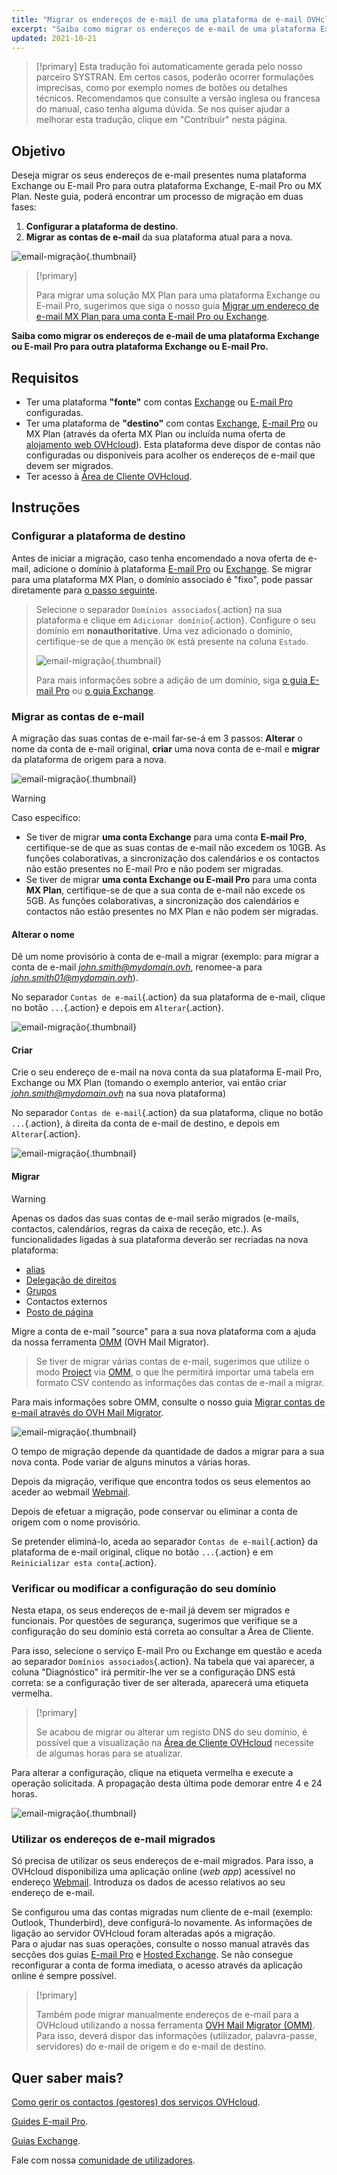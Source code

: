 ```yaml
---
title: "Migrar os endereços de e-mail de uma plataforma de e-mail OVHcloud para outra"
excerpt: "Saiba como migrar os endereços de e-mail de uma plataforma Exchange ou E-mail Pro para outra plataforma Exchange, E-mail Pro ou MX Plan"
updated: 2021-10-21
---
```


> [!primary]
> Esta tradução foi automaticamente gerada pelo nosso parceiro SYSTRAN. Em certos casos, poderão ocorrer formulações imprecisas, como por exemplo nomes de botões ou detalhes técnicos. Recomendamos que consulte a versão inglesa ou francesa do manual, caso tenha alguma dúvida. Se nos quiser ajudar a melhorar esta tradução, clique em "Contribuir" nesta página.
>

## Objetivo

Deseja migrar os seus endereços de e-mail presentes numa plataforma Exchange ou E-mail Pro para outra plataforma Exchange, E-mail Pro ou MX Plan. Neste guia, poderá encontrar um processo de migração em duas fases:

1. **Configurar a plataforma de destino**.
2. **Migrar as contas de e-mail** da sua plataforma atual para a nova.

![email-migração](images/migration_platform01.gif){.thumbnail}

> [!primary]
>
> Para migrar uma solução MX Plan para uma plataforma Exchange ou E-mail Pro, sugerimos que siga o nosso guia [Migrar um endereço de e-mail MX Plan para uma conta E-mail Pro ou Exchange](/pages/web_cloud/email_and_collaborative_solutions/migrating/migration_control_panel).
>

**Saiba como migrar os endereços de e-mail de uma plataforma Exchange ou E-mail Pro para outra plataforma Exchange ou E-mail Pro.**

## Requisitos

- Ter uma plataforma **"fonte"** com contas [Exchange](/links/web/emails-hosted-exchange) ou [E-mail Pro](/links/web/email-pro) configuradas.
- Ter uma plataforma de **"destino"** com contas [Exchange](/links/web/emails-hosted-exchange), [E-mail Pro](/links/web/email-pro) ou MX Plan (através da oferta MX Plan ou incluída numa oferta de [alojamento web OVHcloud](/links/web/hosting)). Esta plataforma deve dispor de contas não configuradas ou disponíveis para acolher os endereços de e-mail que devem ser migrados.
- Ter acesso à [Área de Cliente OVHcloud](/links/manager).

## Instruções

### Configurar a plataforma de destino

Antes de iniciar a migração, caso tenha encomendado a nova oferta de e-mail, adicione o domínio à plataforma [E-mail Pro](/pages/web_cloud/email_and_collaborative_solutions/email_pro/first_config#2-adicionar-o-dominio) ou [Exchange](/pages/web_cloud/email_and_collaborative_solutions/microsoft_exchange/exchange_adding_domain). Se migrar para uma plataforma MX Plan, o domínio associado é "fixo", pode passar diretamente para [o passo seguinte](#accountsmigration).

> Selecione o separador `Domínios associados`{.action} na sua plataforma e clique em `Adicionar domínio`{.action}. Configure o seu domínio em **nonauthoritative**. Uma vez adicionado o domínio, certifique-se de que a menção `OK` está presente na coluna `Estado`.
>
> ![email-migração](images/migration_platform02.png){.thumbnail}
>
> Para mais informações sobre a adição de um domínio, siga [o guia E-mail Pro](/pages/web_cloud/email_and_collaborative_solutions/email_pro/first_config#2-adicionar-o-dominio) ou [o guia Exchange](/pages/web_cloud/email_and_collaborative_solutions/microsoft_exchange/exchange_adding_domain).

### Migrar as contas de e-mail <a name="accountsmigration"></a>

A migração das suas contas de e-mail far-se-á em 3 passos: **Alterar** o nome da conta de e-mail original, **criar** uma nova conta de e-mail e **migrar** da plataforma de origem para a nova.

![email-migração](images/migration_platform03.gif){.thumbnail}

> [!warning]
>
> Caso específico:
>
> - Se tiver de migrar **uma conta Exchange** para uma conta **E-mail Pro**, certifique-se de que as suas contas de e-mail não excedem os 10GB. As funções colaborativas, a sincronização dos calendários e os contactos não estão presentes no E-mail Pro e não podem ser migradas.
> - Se tiver de migrar **uma conta Exchange ou E-mail Pro** para uma conta **MX Plan**, certifique-se de que a sua conta de e-mail não excede os 5GB. As funções colaborativas, a sincronização dos calendários e contactos não estão presentes no MX Plan e não podem ser migradas.

#### Alterar o nome

Dê um nome provisório à conta de e-mail a migrar (exemplo: para migrar a conta de e-mail *john.smith@mydomain.ovh*, renomee-a para *john.smith01@mydomain.ovh*).

No separador `Contas de e-mail`{.action} da sua plataforma de e-mail, clique no botão `...`{.action} e depois em `Alterar`{.action}.

![email-migração](images/migration_platform04.png){.thumbnail}

#### Criar

Crie o seu endereço de e-mail na nova conta da sua plataforma E-mail Pro, Exchange ou MX Plan (tomando o exemplo anterior, vai então criar *john.smith@mydomain.ovh* na sua nova plataforma)

No separador `Contas de e-mail`{.action} da sua plataforma, clique no botão `...`{.action}, à direita da conta de e-mail de destino, e depois em `Alterar`{.action}.

![email-migração](images/migration_platform05.png){.thumbnail}

#### Migrar

> [!warning]
> 
> Apenas os dados das suas contas de e-mail serão migrados (e-mails, contactos, calendários, regras da caixa de receção, etc.). As funcionalidades ligadas à sua plataforma deverão ser recriadas na nova plataforma:
>
> - [alias](/pages/web_cloud/email_and_collaborative_solutions/common_email_features/feature_redirections) 
> - [Delegação de direitos](/pages/web_cloud/email_and_collaborative_solutions/microsoft_exchange/feature_delegation) 
> - [Grupos](/pages/web_cloud/email_and_collaborative_solutions/microsoft_exchange/feature_groups)
> - Contactos externos
> - [Posto de página](/pages/web_cloud/email_and_collaborative_solutions/microsoft_exchange/feature_footers)

Migre a conta de e-mail "source" para a sua nova plataforma com a ajuda da nossa ferramenta [OMM](https://omm.ovh.net/) (OVH Mail Migrator).

> Se tiver de migrar várias contas de e-mail, sugerimos que utilize o modo [Project](/pages/web_cloud/email_and_collaborative_solutions/migrating/migration_omm#project) via [OMM](https://omm.ovh.net/Project/Create), o que lhe permitirá importar uma tabela em formato CSV contendo as informações das contas de e-mail a migrar.

Para mais informações sobre OMM, consulte o nosso guia [Migrar contas de e-mail através do OVH Mail Migrator](/pages/web_cloud/email_and_collaborative_solutions/migrating/migration_omm).

![email-migração](images/migration_platform06.png){.thumbnail}

O tempo de migração depende da quantidade de dados a migrar para a sua nova conta. Pode variar de alguns minutos a várias horas.

Depois da migração, verifique que encontra todos os seus elementos ao aceder ao webmail [Webmail](/links/web/email).

Depois de efetuar a migração, pode conservar ou eliminar a conta de origem com o nome provisório.

Se pretender eliminá-lo, aceda ao separador `Contas de e-mail`{.action} da plataforma de e-mail original, clique no botão `...`{.action} e em `Reinicializar esta conta`{.action}.

### Verificar ou modificar a configuração do seu domínio

Nesta etapa, os seus endereços de e-mail já devem ser migrados e funcionais. Por questões de segurança, sugerimos que verifique se a configuração do seu domínio está correta ao consultar a Área de Cliente.

Para isso, selecione o serviço E-mail Pro ou Exchange em questão e aceda ao separador `Domínios associados`{.action}. Na tabela que vai aparecer, a coluna "Diagnóstico" irá permitir-lhe ver se a configuração DNS está correta: se a configuração tiver de ser alterada, aparecerá uma etiqueta vermelha.

> [!primary]
>
> Se acabou de migrar ou alterar um registo DNS do seu domínio, é possível que a visualização na [Área de Cliente OVHcloud](/links/manager) necessite de algumas horas para se atualizar.
>

Para alterar a configuração, clique na etiqueta vermelha e execute a operação solicitada. A propagação desta última pode demorar entre 4 e 24 horas.

![email-migração](images/check_the_dns_records_associated_domains.png){.thumbnail}

### Utilizar os endereços de e-mail migrados

Só precisa de utilizar os seus endereços de e-mail migrados. Para isso, a OVHcloud disponibiliza uma aplicação online (_web app_) acessível no endereço [Webmail](/links/web/email). Introduza os dados de acesso relativos ao seu endereço de e-mail.

Se configurou uma das contas migradas num cliente de e-mail (exemplo: Outlook, Thunderbird), deve configurá-lo novamente. As informações de ligação ao servidor OVHcloud foram alteradas após a migração.
<br>Para o ajudar nas suas operações, consulte o nosso manual através das secções dos guias [E-mail Pro](/products/web-cloud-email-collaborative-solutions-email-pro) e [Hosted Exchange](/products/web-cloud-email-collaborative-solutions-microsoft-exchange). Se não consegue reconfigurar a conta de forma imediata, o acesso através da aplicação online é sempre possível.

> [!primary]
>
> Também pode migrar manualmente endereços de e-mail para a OVHcloud utilizando a nossa ferramenta [OVH Mail Migrator (OMM)](https://omm.ovh.net/). Para isso, deverá dispor das informações (utilizador, palavra-passe, servidores) do e-mail de origem e do e-mail de destino.
>

## Quer saber mais?

[Como gerir os contactos (gestores) dos serviços OVHcloud](/pages/account_and_service_management/account_information/managing_contacts).

[Guides E-mail Pro](/products/web-cloud-email-collaborative-solutions-email-pro).

[Guias Exchange](/products/web-cloud-email-collaborative-solutions-microsoft-exchange).

Fale com nossa [comunidade de utilizadores](/links/community).
